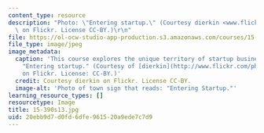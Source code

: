```yaml
---
content_type: resource
description: "Photo: \"Entering startup.\" (Courtesy dierkin <www.flickr.com/photos/dierken/948171048/>\
  \ on Flickr. License CC-BY.)\r\n"
file: https://ol-ocw-studio-app-production.s3.amazonaws.com/courses/15-390-new-enterprises-spring-2013/20ebb9d7d0fd6dfe961520a9ede7c7d9_15-390s13.jpg
file_type: image/jpeg
image_metadata:
  caption: 'This course explores the unique territory of startup businesses. Photo:
    "Entering startup." (Courtesy of [dierkin](http://www.flickr.com/photos/dierken/948171048/)
    on Flickr. License: CC-BY.)'
  credit: Courtesy dierkin on Flickr. License CC-BY.
  image-alt: 'Photo of town sign that reads: "Entering Startup."'
learning_resource_types: []
resourcetype: Image
title: 15-390s13.jpg
uid: 20ebb9d7-d0fd-6dfe-9615-20a9ede7c7d9
---
```

